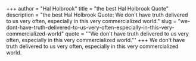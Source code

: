 +++
author = "Hal Holbrook"
title = "the best Hal Holbrook Quote"
description = "the best Hal Holbrook Quote: We don't have truth delivered to us very often, especially in this very commercialized world."
slug = "we-dont-have-truth-delivered-to-us-very-often-especially-in-this-very-commercialized-world"
quote = '''We don't have truth delivered to us very often, especially in this very commercialized world.'''
+++
We don't have truth delivered to us very often, especially in this very commercialized world.
